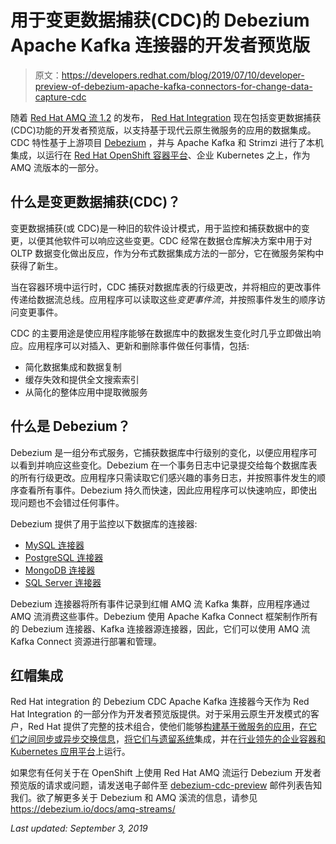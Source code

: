 # 用于变更数据捕获(CDC)的 Debezium Apache Kafka 连接器的开发者预览版

> 原文：<https://developers.redhat.com/blog/2019/07/10/developer-preview-of-debezium-apache-kafka-connectors-for-change-data-capture-cdc>

随着 [Red Hat AMQ 流 1.2](https://developers.redhat.com/blog/2019/07/04/announcing-red-hat-amq-streams-1-2-with-apache-kafka-2-2-support/) 的发布， [Red Hat Integration](https://www.redhat.com/en/topics/integration/what-is-integration) 现在包括变更数据捕获(CDC)功能的开发者预览版，以支持基于现代云原生微服务的应用的数据集成。CDC 特性基于上游项目 [Debezium](https://debezium.io/) ，并与 Apache Kafka 和 Strimzi 进行了本机集成，以运行在 [Red Hat OpenShift 容器平台](https://developers.redhat.com/products/openshift/overview)、企业 Kubernetes 之上，作为 AMQ 流版本的一部分。

## 什么是变更数据捕获(CDC)？

变更数据捕获(或 CDC)是一种旧的软件设计模式，用于监控和捕获数据中的变更，以便其他软件可以响应这些变更。CDC 经常在数据仓库解决方案中用于对 OLTP 数据变化做出反应，作为分布式数据集成方法的一部分，它在微服务架构中获得了新生。

当在容器环境中运行时，CDC 捕获对数据库表的行级更改，并将相应的更改事件传递给数据流总线。应用程序可以读取这些*变更事件流*，并按照事件发生的顺序访问变更事件。

CDC 的主要用途是使应用程序能够在数据库中的数据发生变化时几乎立即做出响应。应用程序可以对插入、更新和删除事件做任何事情，包括:

*   简化数据集成和数据复制
*   缓存失效和提供全文搜索索引
*   从简化的整体应用中提取微服务

## 什么是 Debezium？

Debezium 是一组分布式服务，它捕获数据库中行级别的变化，以便应用程序可以看到并响应这些变化。Debezium 在一个事务日志中记录提交给每个数据库表的所有行级更改。应用程序只需读取它们感兴趣的事务日志，并按照事件发生的顺序查看所有事件。Debezium 持久而快速，因此应用程序可以快速响应，即使出现问题也不会错过任何事件。

Debezium 提供了用于监控以下数据库的连接器:

*   [MySQL 连接器](https://developers.redhat.com/download-manager/file/debezium-connector-mysql-0.10.0.Beta2-redhat-00001-plugin.zip)
*   [PostgreSQL 连接器](https://developers.redhat.com/download-manager/file/debezium-connector-postgres-0.10.0.Beta2-redhat-00001-plugin.zip)
*   [MongoDB 连接器](https://developers.redhat.com/download-manager/file/debezium-connector-mongodb-0.10.0.Beta2-redhat-00001-plugin.zip)
*   [SQL Server 连接器](https://developers.redhat.com/download-manager/file/debezium-connector-sqlserver-0.10.0.Beta2-redhat-00001-plugin.zip)

Debezium 连接器将所有事件记录到红帽 AMQ 流 Kafka 集群，应用程序通过 AMQ 流消费这些事件。Debezium 使用 Apache Kafka Connect 框架制作所有的 Debezium 连接器、Kafka 连接器源连接器，因此，它们可以使用 AMQ 流 Kafka Connect 资源进行部署和管理。

## 红帽集成

Red Hat integration 的 Debezium CDC Apache Kafka 连接器今天作为 Red Hat Integration 的一部分作为开发者预览版提供。对于采用云原生开发模式的客户，Red Hat 提供了完整的技术组合，使他们能够[构建基于微服务的应用](https://www.redhat.com/en/technologies/cloud-computing/openshift/application-runtimes)，[在它们之间同步或异步交换信息](https://www.redhat.com/en/technologies/jboss-middleware/amq)，[将它们与遗留系统](https://www.redhat.com/en/technologies/jboss-middleware/fuse)集成，并在[行业领先的企业容器和 Kubernetes 应用平台](https://www.openshift.com/)上运行。

如果您有任何关于在 OpenShift 上使用 Red Hat AMQ 流运行 Debezium 开发者预览版的请求或问题，请发送电子邮件至 [debezium-cdc-preview](mailto:debezium-cdc-preview@redhat.com) 邮件列表告知我们。欲了解更多关于 Debezium 和 AMQ 溪流的信息，请参见 https://debezium.io/docs/amq-streams/

*Last updated: September 3, 2019*